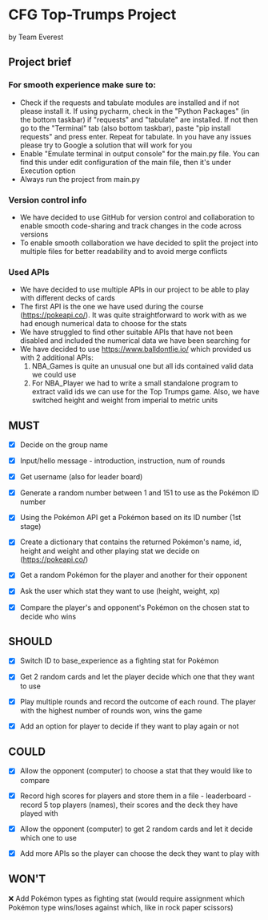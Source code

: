 # CFG Top-Trumps Project
 by Team Everest

## Project brief 

### For smooth experience make sure to:
- Check if the requests and tabulate modules are installed and if not please install it. 
If using pycharm, check in the "Python Packages" (in the bottom taskbar) if "requests" and "tabulate" are installed. If not then go to the "Terminal" tab (also bottom taskbar), paste "pip install requests" and press enter. Repeat for tabulate.
In you have any issues please try to Google a solution that will work for you
- Enable "Emulate terminal in output console" for the main.py file. You can find this under edit configuration of the main file, then it's under Execution option
- Always run the project from main.py 

### Version control info
- We have decided to use GitHub for version control and collaboration to enable smooth code-sharing and track changes in the code across versions
- To enable smooth collaboration we have decided to split the project into multiple files for better readability and to avoid merge conflicts

### Used APIs
- We have decided to use multiple APIs in our project to be able to play with different decks of cards
- The first API is the one we have used during the course (https://pokeapi.co/). 
It was quite straightforward to work with as we had enough numerical data to choose for the stats
- We have struggled to find other suitable APIs that have not been disabled and included the numerical data we have been searching for
- We have decided to use https://www.balldontlie.io/ which provided us with 2 additional APIs:
  1. NBA_Games is quite an unusual one but all ids contained valid data we could use
  2. For NBA_Player we had to write a small standalone program to extract valid ids we can use for the Top Trumps game. 
Also, we have switched height and weight from imperial to metric units 

## MUST

- [x] Decide on the group name
- [x] Input/hello message - introduction, instruction, num of rounds
- [x] Get username (also for leader board)
- [x] Generate a random number between 1 and 151 to use as the Pokémon ID number
- [x] Using the Pokémon API get a Pokémon based on its ID number (1st stage)
- [x] Create a dictionary that contains the returned Pokémon's name, id, height and weight and other playing stat we decide on (https://pokeapi.co/)
- [x] Get a random Pokémon for the player and another for their opponent
- [x] Ask the user which stat they want to use (height, weight, xp)
- [x] Compare the player's and opponent's Pokémon on the chosen stat to decide who wins


## SHOULD
- [x] Switch ID to base_experience as a fighting stat for Pokémon
- [x] Get 2 random cards and let the player decide which one that they want to use
- [x] Play multiple rounds and record the outcome of each round. The player with the highest number of rounds won, wins the game
- [x] Add an option for player to decide if they want to play again or not


## COULD
- [x] Allow the opponent (computer) to choose a stat that they would like to compare
- [x] Record high scores for players and store them in a file - leaderboard - record 5 top players (names), their scores and the deck they have played with
- [x] Allow the opponent (computer) to get 2 random cards and let it decide which one to use
- [x] Add more APIs so the player can choose the deck they want to play with 


## WON'T
❌ Add Pokémon types as fighting stat (would require assignment which Pokémon type wins/loses against which, like in rock paper scissors)
